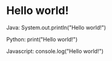 # Hello world! 

Java:
System.out.println("Hello world!")

Python:
print("Hello world!")

Javascript:
console.log("Hello world!")

